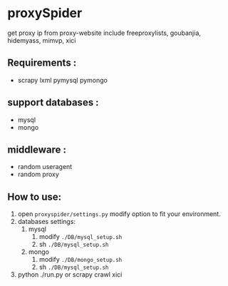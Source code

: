 # proxySpider
get proxy ip from proxy-website
include freeproxylists, goubanjia, hidemyass, mimvp, xici

## Requirements :
* scrapy lxml pymysql pymongo

## support databases :
* mysql
* mongo

## middleware :
* random useragent
* random proxy

## How to use:
1. open `proxyspider/settings.py` modify option to fit your environment.
2. databases settings:
    1. mysql 
        1. modify `./DB/mysql_setup.sh`
        2. sh `./DB/mysql_setup.sh`
    2. mongo
        1. modify `./DB/mongo_setup.sh`
        2. sh `./DB/mysql_setup.sh`
3. python ./run.py or scrapy crawl xici